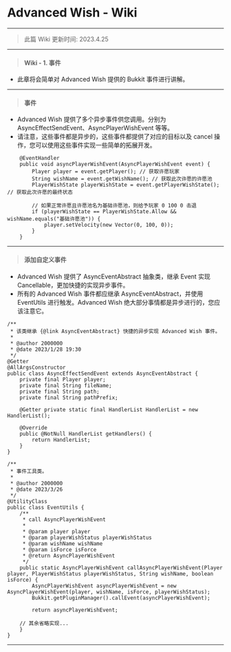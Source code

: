 # Advanced Wish - Wiki
---
> 此篇 Wiki 更新时间: 2023.4.25
---
> #### Wiki - 1. 事件
- 此章将会简单对 Advanced Wish 提供的 Bukkit 事件进行讲解。
---
> #### 事件
- Advanced Wish 提供了多个异步事件供您调用。分别为 AsyncEffectSendEvent、AsyncPlayerWishEvent 等等。
- 请注意，这些事件都是异步的，这些事件都提供了对应的目标以及 cancel 操作，您可以使用这些事件实现一些简单的拓展开发。

```
    @EventHandler
    public void asyncPlayerWishEvent(AsyncPlayerWishEvent event) {
        Player player = event.getPlayer(); // 获取许愿玩家
        String wishName = event.getWishName(); // 获取此次许愿的许愿池
        PlayerWishState playerWishState = event.getPlayerWishState(); // 获取此次许愿的最终状态

        // 如果正常许愿且许愿池名为基础许愿池，则给予玩家 0 100 0 击退
        if (playerWishState == PlayerWishState.Allow && wishName.equals("基础许愿池")) {
            player.setVelocity(new Vector(0, 100, 0));
        }
    }
```

---
> #### 添加自定义事件
- Advanced Wish 提供了 AsyncEventAbstract 抽象类，继承 Event 实现 Cancellable，更加快捷的实现异步事件。
- 所有的 Advanced Wish 事件都应继承 AsyncEventAbstract，并使用 EventUtils 进行触发。Advanced Wish 绝大部分事情都是异步进行的，您应该注意它。

```
/**
 * 该类继承 {@link AsyncEventAbstract} 快捷的异步实现 Advanced Wish 事件。
 *
 * @author 2000000
 * @date 2023/1/28 19:30
 */
@Getter
@AllArgsConstructor
public class AsyncEffectSendEvent extends AsyncEventAbstract {
    private final Player player;
    private final String fileName;
    private final String path;
    private final String pathPrefix;

    @Getter private static final HandlerList HandlerList = new HandlerList();

    @Override
    public @NotNull HandlerList getHandlers() {
        return HandlerList;
    }
}
```
```
/**
 * 事件工具类。
 *
 * @author 2000000
 * @date 2023/3/26
 */
@UtilityClass
public class EventUtils {
    /**
     * call AsyncPlayerWishEvent
     *
     * @param player player
     * @param playerWishStatus playerWishStatus
     * @param wishName wishName
     * @param isForce isForce
     * @return AsyncPlayerWishEvent
     */
    public static AsyncPlayerWishEvent callAsyncPlayerWishEvent(Player player, PlayerWishStatus playerWishStatus, String wishName, boolean isForce) {
        AsyncPlayerWishEvent asyncPlayerWishEvent = new AsyncPlayerWishEvent(player, wishName, isForce, playerWishStatus);
        Bukkit.getPluginManager().callEvent(asyncPlayerWishEvent);

        return asyncPlayerWishEvent;

    // 其余省略实现...
    }
}
```

---